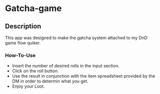 # Gatcha-game

## Description

This app was designed to make the gatcha system attached to my DnD game flow quiker.
### How-To-Use
- Insert the number of desired rolls in the input section.
- Click on the roll button.
- Use the result in conjunction with the item spreadsheet provided by the DM in order to determin what you get.
- Enjoy your Loot.
